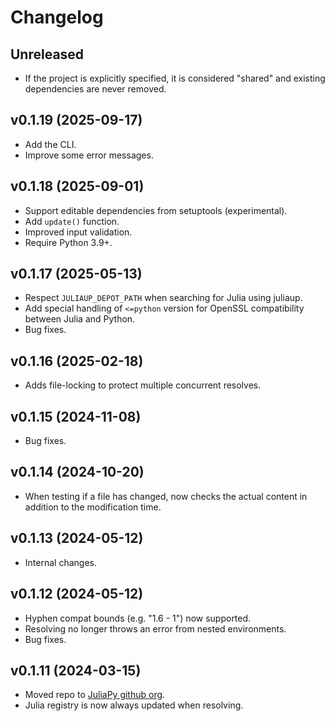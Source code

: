 # Changelog

## Unreleased
* If the project is explicitly specified, it is considered "shared" and existing
  dependencies are never removed.

## v0.1.19 (2025-09-17)
* Add the CLI.
* Improve some error messages.

## v0.1.18 (2025-09-01)
* Support editable dependencies from setuptools (experimental).
* Add `update()` function.
* Improved input validation.
* Require Python 3.9+.

## v0.1.17 (2025-05-13)
* Respect `JULIAUP_DEPOT_PATH` when searching for Julia using juliaup.
* Add special handling of `<=python` version for OpenSSL compatibility between Julia and Python.
* Bug fixes.

## v0.1.16 (2025-02-18)
* Adds file-locking to protect multiple concurrent resolves.

## v0.1.15 (2024-11-08)
* Bug fixes.

## v0.1.14 (2024-10-20)
* When testing if a file has changed, now checks the actual content in addition to the
  modification time.

## v0.1.13 (2024-05-12)
* Internal changes.

## v0.1.12 (2024-05-12)
* Hyphen compat bounds (e.g. "1.6 - 1") now supported.
* Resolving no longer throws an error from nested environments.
* Bug fixes.

## v0.1.11 (2024-03-15)
* Moved repo to [JuliaPy github org](https://github.com/JuliaPy).
* Julia registry is now always updated when resolving.
